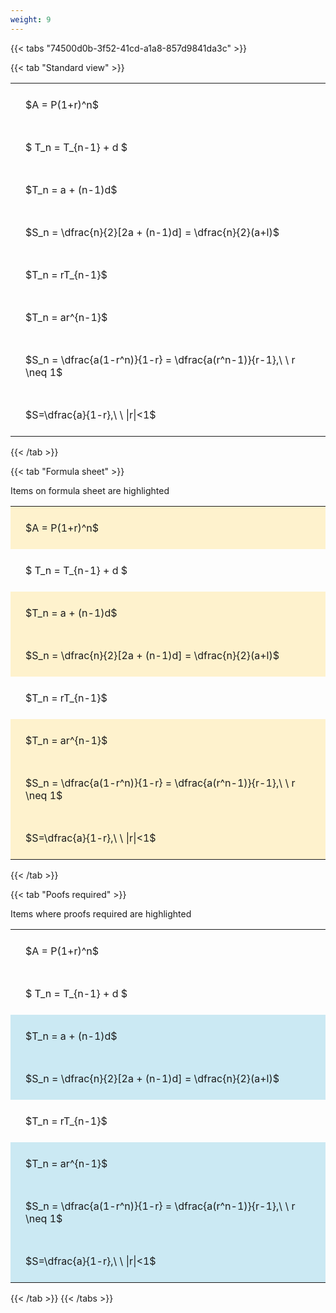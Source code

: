 ```yaml
---
weight: 9
---
```


{{< tabs "74500d0b-3f52-41cd-a1a8-857d9841da3c" >}}

{{< tab "Standard view" >}}

<style type="text/css">
#T_25ce6 th.col_heading {
  text-align: left;
  font-size: 1em;
}
#T_25ce6 td {
  text-align: left;
  font-size: 1em;
  padding: 1.5em;
}
</style>
<table id="T_25ce6">
  <thead>
  </thead>
  <tbody>
    <tr>
      <td id="T_25ce6_row0_col0" class="data row0 col0" >$A = P(1+r)^n$</td>
    </tr>
    <tr>
      <td id="T_25ce6_row1_col0" class="data row1 col0" >$ T_n = T_{n-1} + d $</td>
    </tr>
    <tr>
      <td id="T_25ce6_row2_col0" class="data row2 col0" >$T_n = a + (n-1)d$</td>
    </tr>
    <tr>
      <td id="T_25ce6_row3_col0" class="data row3 col0" >$S_n = \dfrac{n}{2}[2a + (n-1)d] = \dfrac{n}{2}(a+l)$</td>
    </tr>
    <tr>
      <td id="T_25ce6_row4_col0" class="data row4 col0" >$T_n = rT_{n-1}$</td>
    </tr>
    <tr>
      <td id="T_25ce6_row5_col0" class="data row5 col0" >$T_n = ar^{n-1}$</td>
    </tr>
    <tr>
      <td id="T_25ce6_row6_col0" class="data row6 col0" >$S_n = \dfrac{a(1-r^n)}{1-r} = \dfrac{a(r^n-1)}{r-1},\ \  r \neq 1$</td>
    </tr>
    <tr>
      <td id="T_25ce6_row7_col0" class="data row7 col0" >$S=\dfrac{a}{1-r},\ \ |r|<1$</td>
    </tr>
  </tbody>
</table>
{{< /tab >}}

{{< tab "Formula sheet" >}}

Items on formula sheet are highlighted 
<br>
<style type="text/css">
#T_4d7d6 th.col_heading {
  text-align: left;
  font-size: 1em;
}
#T_4d7d6 td {
  text-align: left;
  font-size: 1em;
  padding: 1.5em;
}
#T_4d7d6_row0_col0, #T_4d7d6_row2_col0, #T_4d7d6_row3_col0, #T_4d7d6_row5_col0, #T_4d7d6_row6_col0, #T_4d7d6_row7_col0 {
  background-color: rgba(255,194,10, 0.2);
}
#T_4d7d6_row1_col0, #T_4d7d6_row4_col0 {
  background-color: rgba(0,0,0,0);
}
</style>
<table id="T_4d7d6">
  <thead>
  </thead>
  <tbody>
    <tr>
      <td id="T_4d7d6_row0_col0" class="data row0 col0" >$A = P(1+r)^n$</td>
    </tr>
    <tr>
      <td id="T_4d7d6_row1_col0" class="data row1 col0" >$ T_n = T_{n-1} + d $</td>
    </tr>
    <tr>
      <td id="T_4d7d6_row2_col0" class="data row2 col0" >$T_n = a + (n-1)d$</td>
    </tr>
    <tr>
      <td id="T_4d7d6_row3_col0" class="data row3 col0" >$S_n = \dfrac{n}{2}[2a + (n-1)d] = \dfrac{n}{2}(a+l)$</td>
    </tr>
    <tr>
      <td id="T_4d7d6_row4_col0" class="data row4 col0" >$T_n = rT_{n-1}$</td>
    </tr>
    <tr>
      <td id="T_4d7d6_row5_col0" class="data row5 col0" >$T_n = ar^{n-1}$</td>
    </tr>
    <tr>
      <td id="T_4d7d6_row6_col0" class="data row6 col0" >$S_n = \dfrac{a(1-r^n)}{1-r} = \dfrac{a(r^n-1)}{r-1},\ \  r \neq 1$</td>
    </tr>
    <tr>
      <td id="T_4d7d6_row7_col0" class="data row7 col0" >$S=\dfrac{a}{1-r},\ \ |r|<1$</td>
    </tr>
  </tbody>
</table>
{{< /tab >}}

{{< tab "Poofs required" >}}

Items where proofs required are highlighted 
<br>
<style type="text/css">
#T_abbc2 th.col_heading {
  text-align: left;
  font-size: 1em;
}
#T_abbc2 td {
  text-align: left;
  font-size: 1em;
  padding: 1.5em;
}
#T_abbc2_row0_col0, #T_abbc2_row1_col0, #T_abbc2_row4_col0 {
  background-color: rgba(0,0,0,0);
}
#T_abbc2_row2_col0, #T_abbc2_row3_col0, #T_abbc2_row5_col0, #T_abbc2_row6_col0, #T_abbc2_row7_col0 {
  background-color: rgba(0,150,200, 0.2);
}
</style>
<table id="T_abbc2">
  <thead>
  </thead>
  <tbody>
    <tr>
      <td id="T_abbc2_row0_col0" class="data row0 col0" >$A = P(1+r)^n$</td>
    </tr>
    <tr>
      <td id="T_abbc2_row1_col0" class="data row1 col0" >$ T_n = T_{n-1} + d $</td>
    </tr>
    <tr>
      <td id="T_abbc2_row2_col0" class="data row2 col0" >$T_n = a + (n-1)d$</td>
    </tr>
    <tr>
      <td id="T_abbc2_row3_col0" class="data row3 col0" >$S_n = \dfrac{n}{2}[2a + (n-1)d] = \dfrac{n}{2}(a+l)$</td>
    </tr>
    <tr>
      <td id="T_abbc2_row4_col0" class="data row4 col0" >$T_n = rT_{n-1}$</td>
    </tr>
    <tr>
      <td id="T_abbc2_row5_col0" class="data row5 col0" >$T_n = ar^{n-1}$</td>
    </tr>
    <tr>
      <td id="T_abbc2_row6_col0" class="data row6 col0" >$S_n = \dfrac{a(1-r^n)}{1-r} = \dfrac{a(r^n-1)}{r-1},\ \  r \neq 1$</td>
    </tr>
    <tr>
      <td id="T_abbc2_row7_col0" class="data row7 col0" >$S=\dfrac{a}{1-r},\ \ |r|<1$</td>
    </tr>
  </tbody>
</table>
{{< /tab >}}
{{< /tabs >}}